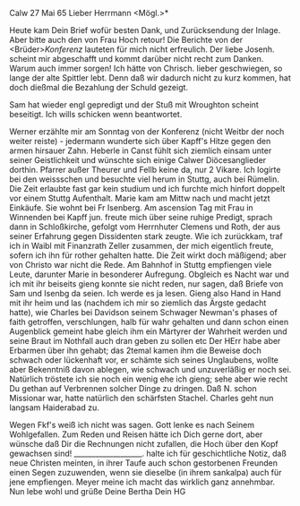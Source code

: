  Calw 27 Mai 65
Lieber Herrmann <Mögl.>*

Heute kam Dein Brief wofür besten Dank, und Zurücksendung der Inlage. Aber bitte auch den von Frau Hoch retour! Die Berichte von der <Brüder>*Konferenz <in Stuttg.>* lauteten für mich nicht erfreulich. Der liebe Josenh. scheint mir abgeschafft und kommt darüber nicht recht zum Danken. Warum auch immer sorgen! Ich hätte von Chrisch. lieber geschwiegen, so lange der alte Spittler lebt. Denn daß wir dadurch nicht zu kurz kommen, hat doch dießmal die Bezahlung der Schuld gezeigt.

Sam hat wieder engl gepredigt und der Stuß mit Wroughton scheint beseitigt. Ich wills schicken wenn beantwortet.

Werner erzählte mir am Sonntag von der Konferenz (nicht Weitbr der noch weiter reiste) - jedermann wunderte sich über Kapff's Hitze gegen den armen hirsauer Zahn. Heberle in Canst fühlt sich ziemlich einsam unter seiner Geistlichkeit und wünschte sich einige Calwer Diöcesanglieder dorthin. Pfarrer außer Theurer und Fellb keine da, nur 2 Vikare. Ich logirte bei den weissschen und besuchte viel herum in Stuttg, auch bei Rümelin. Die Zeit erlaubte fast gar kein studium und ich furchte mich hinfort doppelt vor einem Stuttg Aufenthalt. Marie kam am Mittw nach und macht jetzt Einkäufe. Sie wohnt bei Fr Isenberg. Am ascension Tag mit Frau in Winnenden bei Kapff jun. freute mich über seine ruhige Predigt, sprach dann in Schloßkirche, gefolgt vom Herrnhuter Clemens und Roth, der aus seiner Erfahrung gegen Dissidenten stark zeugte. Wie ich zurückkam, traf ich in Waibl mit Finanzrath Zeller zusammen, der mich eigentlich freute, sofern ich ihn für rother gehalten hatte. Die Zeit wirkt doch mäßigend; aber von Christo war nicht die Rede. Am Bahnhof in Stuttg empfiengen viele Leute, darunter Marie in besonderer Aufregung. Obgleich es Nacht war und ich mit ihr beiseits gieng konnte sie nicht reden, nur sagen, daß Briefe von Sam und Isenbg da seien. Ich werde es ja lesen. Gieng also Hand in Hand mit ihr heim und las (nachdem ich mir so ziemlich das Ärgste gedacht hatte), wie Charles bei Davidson seinem Schwager Newman's phases of faith getroffen, verschlungen, halb für wahr gehalten und dann schon einen Augenblick gemeint habe gleich ihm ein Märtyrer der Wahrheit werden und seine Braut im Nothfall auch dran geben zu sollen etc Der HErr habe aber Erbarmen über ihn gehabt; das 2temal kamen ihm die Beweise doch schwach oder lückenhaft vor, er schämte sich seines Unglaubens, wollte aber Bekenntniß davon ablegen, wie schwach und unzuverläßig er noch sei. Natürlich tröstete ich sie noch ein wenig ehe ich gieng; sehe aber wie recht Du gethan auf Verbrennen solcher Dinge zu dringen. Daß N. schon Missionar war, hatte natürlich den schärfsten Stachel. Charles geht nun langsam Haiderabad zu.

Wegen Fkf's weiß ich nicht was sagen. Gott lenke es nach Seinem Wohlgefallen. Zum Reden und Reisen hätte ich Dich gerne dort, aber wünsche daß Dir die Rechnungen nicht zufallen, die Hoch über den Kopf gewachsen sind! 
___________________. halte ich für geschichtliche Notiz, daß neue Christen meinten, in ihrer Taufe auch schon gestorbenen Freunden einen Segen zuzuwenden, wenn sie dieselbe (in ihrem sankalpa) auch für jene empfiengen. Meyer meine ich macht das wirklich ganz annehmbar. Nun lebe wohl und grüße Deine Bertha
 Dein HG
